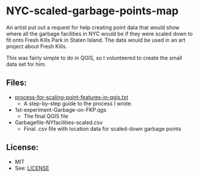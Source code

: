 # NYC-scaled-garbage-points-map

An artist put out a request for help creating point data that would show where all the garbage facilities in NYC would be if they were scaled down to fit onto Fresh Kills Park in Staten Island. The data would be used in an art project about Fresh Kills.

This was fairly simple to do in QGIS, so I volunteered to create the small data set for him.

## Files:
* [process-for-scaling-point-features-in-qgis.txt](./process-for-scaling-point-features-in-qgis.txt)
	* A step-by-step guide to the process I wrote.
* 1st-experiment-Garbage-on-FKP.qgs
	* The final QGIS file
* Garbagefile-NYfacilities-scaled.csv
	* Final .csv file with location data for scaled-down garbage points 

## License:
* MIT
* See: [LICENSE](./LICENSE)



